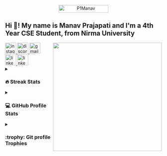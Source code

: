 

<!--- 👨‍💻 My  PortFolio  👉 : [Manav.com](https://pmanav.vercel.app/)

<img align="right" height="400px" src="https://i.pinimg.com/736x/ff/26/a0/ff26a07c174ca4e30eaee79f06dbdcda.jpg" />
-->

<!-- - - 📄 My SWE Resume 👉 : [Resume](https://drive.google.com/file/d/1cCksH9hlTF1beJH0raVJTCKHk1fo0lTs/view?usp=sharing)-->
<!-- - - 📄 My VLSI(Hardware) Resume 👉 : [Resume](https://drive.google.com/file/d/1lt1YnKF4l0WbhT0hn6UFE3rpWBDa0eDt/view?usp=sharing)-->
<p align="center"> 
	<img src="https://komarev.com/ghpvc/?username=P1Manav&label=Profile%20views&color=0047AB&style=plastic?" alt="P1Manav" height=25px, width=160px/> 
</p>

<h2 align="left">Hi 👋! My name is Manav Prajapati and I'm a 4th Year CSE Student, from Nirma University</h2>

<img align="right" height="350" src="https://i.pinimg.com/736x/ff/26/a0/ff26a07c174ca4e30eaee79f06dbdcda.jpg"  />

<div align="left">
	<a href="https://www.instagram.com/p._.manav/">
	<img src="https://img.shields.io/static/v1?message=Instagram&logo=instagram&label=&color=E4405F&logoColor=white&labelColor=&style=for-the-badge" height="35" alt="instagram logo"  />
	</a>
	<a href="https://github.com/P1Manav">
	<img src="https://img.shields.io/static/v1?message=GitHub&logo=GitHub&label=&color=black&logoColor=white&labelColor=&style=for-the-badge" height="35" alt="discord logo"  />
	</a>
	<a href="mailto:maxprajapati606@gmail.com">
	<img src="https://img.shields.io/static/v1?message=Gmail&logo=gmail&label=&color=D14836&logoColor=white&labelColor=&style=for-the-badge" height="35" alt="gmail logo"  />
	</a>
	<a href="https://www.linkedin.com/in/manavdprajapati/">
	<img src="https://img.shields.io/static/v1?message=LinkedIn&logo=Linkedin&label=&color=0077B5&logoColor=white&labelColor=&style=for-the-badge" height="35" alt="linkedin logo"  />
	</a>
	<a href="https://pmanav.vercel.app/">
	<img src="https://img.shields.io/static/v1?message=Porfolio&logo=linkedin&label=&color=white&logoColor=black&labelColor=&style=for-the-badge" height="35" alt="linkedin logo"  />
	</a>
</div>




<details><summary><h3> 🔥 Streak Stats</h3></summary>

<div align="center">
	
  <img src="https://streak-stats.demolab.com?user=P1Manav&locale=en&mode=daily&theme=dracula&hide_border=false&border_radius=5&order=3" height="150" alt="streak graph"  />
</div>
</details>
  
<details><summary><h3>💻 GitHub Profile Stats</h3></summary>

----
	

<div align="center">
  <img src="https://github-readme-stats.vercel.app/api?username=P1Manav&hide_title=false&hide_rank=false&show_icons=true&include_all_commits=true&count_private=true&disable_animations=false&theme=dracula&locale=en&hide_border=false" height="150" alt="stats graph"  />
  <img src="https://github-readme-stats.vercel.app/api/top-langs?username=P1Manav&locale=en&hide_title=false&layout=compact&card_width=320&langs_count=5&theme=dracula&hide_border=false" height="150" alt="languages graph"  />
</div>
  </p>
</details>
<details><summary> <h3> :trophy: Git profile Trophies </h3></summary>

----
<p align="center">
  <img src="https://github-profile-trophy.vercel.app?username=P1Manav&theme=dracula&column=4&row=2&margin-w=15&margin-h=15&no-bg=false&no-frame=false&order=4" height="150" alt="trophy graph"  />
</p>
	
</details>

